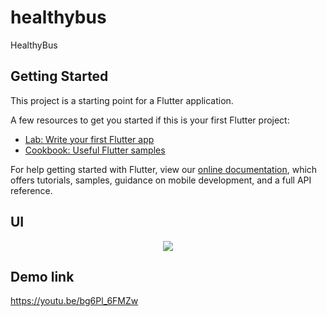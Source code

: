 # healthybus

HealthyBus

## Getting Started

This project is a starting point for a Flutter application.

A few resources to get you started if this is your first Flutter project:

- [Lab: Write your first Flutter app](https://flutter.dev/docs/get-started/codelab)
- [Cookbook: Useful Flutter samples](https://flutter.dev/docs/cookbook)

For help getting started with Flutter, view our
[online documentation](https://flutter.dev/docs), which offers tutorials,
samples, guidance on mobile development, and a full API reference.

## UI

<div align="center">
    <img src="https://github.com/XianWang521/healthybus/tree/master/UI-img/Android/图片1.png">
</div>

## Demo link

https://youtu.be/bg6Pl_6FMZw
